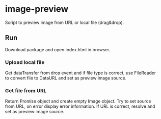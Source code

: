 # image-preview

Script to preview image from URL or local file (drag&drop).  
  
## Run  
Download package and open index.html in browser.

### Upload local file
Get dataTransfer from drop event and if file type is correct, use FileReader to convert file to DataURL and set as preview image source.  
  
### Get file from URL  
Return Promise object and create empty Image object. Try to set source from URL, on error display error information. If URL is correct, resolve and set as preview image source.
